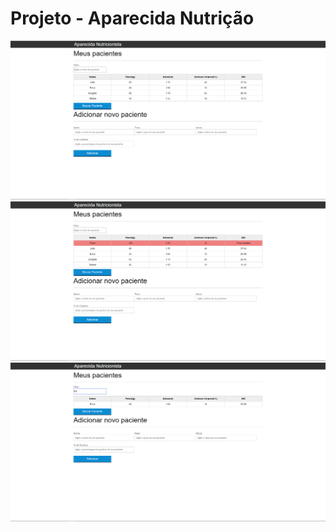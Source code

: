 # Projeto - Aparecida Nutrição

![Imagem 01 do Projeto!](screenshot/imagem-01.PNG "Imagem 01")
![Imagem 01 do Projeto!](screenshot/imagem-02.PNG "Imagem 02")
![Imagem 01 do Projeto!](screenshot/imagem-03.PNG "Imagem 02")

